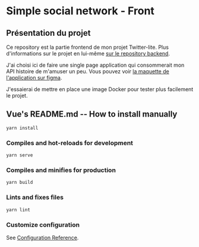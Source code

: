 # Simple social network - Front

## Présentation du projet

Ce repository est la partie frontend de mon projet Twitter-lite. Plus d'informations sur le projet en lui-même [sur le repository backend](https://github.com/AlexandreGerault/simple-social-network-api/tree/develop).

J'ai choisi ici de faire une single page application qui consommerait mon API histoire de m'amuser un peu. Vous pouvez voir [la maquette de l'application sur figma](https://www.figma.com/file/e3gyc8X6YorKP6RmfKQFjU/SSN?node-id=0%3A1).

J'essaierai de mettre en place une image Docker pour tester plus facilement le projet.

## Vue's README.md -- How to install manually
```
yarn install
```

### Compiles and hot-reloads for development
```
yarn serve
```

### Compiles and minifies for production
```
yarn build
```

### Lints and fixes files
```
yarn lint
```

### Customize configuration
See [Configuration Reference](https://cli.vuejs.org/config/).
